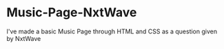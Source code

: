 # Music-Page-NxtWave
I've made a basic Music Page through HTML and CSS as a question given by NxtWave
